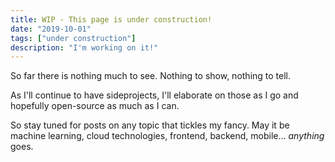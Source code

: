 ```yaml
---
title: WIP - This page is under construction!
date: "2019-10-01"
tags: ["under construction"]
description: "I'm working on it!"
---
```

<p><span>So far there is nothing much to see. Nothing to show, nothing to tell.</span></p>
<p>As I'll continue to have sideprojects, I'll elaborate on those as I go and hopefully open-source as much as I can.</p>
<p>So stay tuned for posts on any topic that tickles my fancy. May it be machine learning, cloud technologies, frontend, backend, mobile... <em>anything</em> goes.</p>
